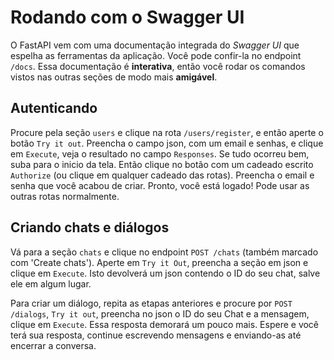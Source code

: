 # Rodando com o Swagger UI

O FastAPI vem com uma documentação integrada do _Swagger UI_ que espelha as ferramentas da aplicação. Você pode confir-la no endpoint `/docs`. Essa documentação é **interativa**, então você rodar os comandos vistos nas outras seções de modo mais **amigável**.

## Autenticando

Procure pela seção `users` e clique na rota `/users/register`, e então aperte o botão `Try it out`. Preencha o campo json, com um email e senhas, e clique em `Execute`, veja o resultado no campo `Responses`. Se tudo ocorreu bem, suba para o inicio da tela. Então clique no botão com um cadeado escrito `Authorize` (ou clique em qualquer cadeado das rotas). Preencha o email e senha que você acabou de criar. Pronto, você está logado! Pode usar as outras rotas normalmente.

## Criando chats e diálogos

Vá para a seção `chats` e clique no endpoint `POST /chats` (também marcado com 'Create chats'). Aperte em `Try it Out`, preencha a seção em json e clique em `Execute`. Isto devolverá um json contendo o ID do seu chat, salve ele em algum lugar.

Para criar um diálogo, repita as etapas anteriores e procure por `POST /dialogs`, `Try it out`, preencha no json o ID do seu Chat e a mensagem, clique em `Execute`. Essa resposta demorará um pouco mais. Espere e você terá sua resposta, continue escrevendo mensagens e enviando-as até encerrar a conversa.
